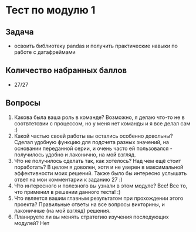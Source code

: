 
# Тест по модулю 1

## Задача

* освоить библиотеку pandas и получить практические навыки по работе с датафреймами

## Количество набранных баллов

* 27/27

## Вопросы
1. Какова была ваша роль в команде?
Возможно, я делаю что-то не в соотвтетсвии с процессом, но у меня нет команды и я все делал сам :)
2. Какой частью своей работы вы остались особенно довольны?
Сделал удобную функцию для подсчета разных значений, на основании переданной серии, и очень часто ей пользовался - получилось удобно и лаконично, на мой взгляд.
3. Что не получилось сделать так, как хотелось? Над чем ещё стоит поработать?
В целом я доволен, хотя и не уверен в максимальной эффективности моих решений. Также было бы интересно услышать ответ на мои комментарии к заданию 27 :)
4. Что интересного и полезного вы узнали в этом модуле?
Все! Все то, что применил в решении данного теста! :)
5. Что является вашим главным результатом при прохождении этого проекта?
Правильные ответы на все вопросы викторины, и лаконичные (на мой взгляд) решения.
6. Планируете ли вы менять стратегию изучения последующих модулей?
Нет
